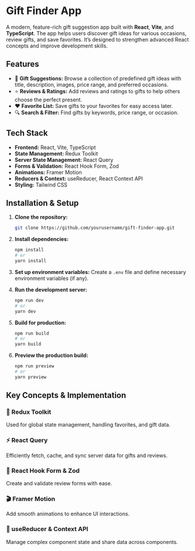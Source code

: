 # Gift Finder App

A modern, feature-rich gift suggestion app built with **React**, **Vite**, and **TypeScript**. The app helps users discover gift ideas for various occasions, review gifts, and save favorites. It’s designed to strengthen advanced React concepts and improve development skills.

## Features

- 🎁 **Gift Suggestions:** Browse a collection of predefined gift ideas with title, description, images, price range, and preferred occasions.
- ⭐ **Reviews & Ratings:** Add reviews and ratings to gifts to help others choose the perfect present.
- ❤️ **Favorite List:** Save gifts to your favorites for easy access later.
- 🔍 **Search & Filter:** Find gifts by keywords, price range, or occasion.

## Tech Stack

- **Frontend:** React, Vite, TypeScript
- **State Management:** Redux Toolkit
- **Server State Management:** React Query
- **Forms & Validation:** React Hook Form, Zod
- **Animations:** Framer Motion
- **Reducers & Context:** useReducer, React Context API
- **Styling:** Tailwind CSS

## Installation & Setup

1. **Clone the repository:**
   ```bash
   git clone https://github.com/yourusername/gift-finder-app.git
   ```

2. **Install dependencies:**
   ```bash
   npm install
   # or
   yarn install
   ```

3. **Set up environment variables:**
   Create a `.env` file and define necessary environment variables (if any).

4. **Run the development server:**
   ```bash
   npm run dev
   # or
   yarn dev
   ```

5. **Build for production:**
   ```bash
   npm run build
   # or
   yarn build
   ```

6. **Preview the production build:**
   ```bash
   npm run preview
   # or
   yarn preview
   ```

## Key Concepts & Implementation

### 🎯 Redux Toolkit
Used for global state management, handling favorites, and gift data.

### ⚡ React Query
Efficiently fetch, cache, and sync server data for gifts and reviews.

### 📝 React Hook Form & Zod
Create and validate review forms with ease.

### 🎬 Framer Motion
Add smooth animations to enhance UI interactions.

### 🧠 useReducer & Context API
Manage complex component state and share data across components.
